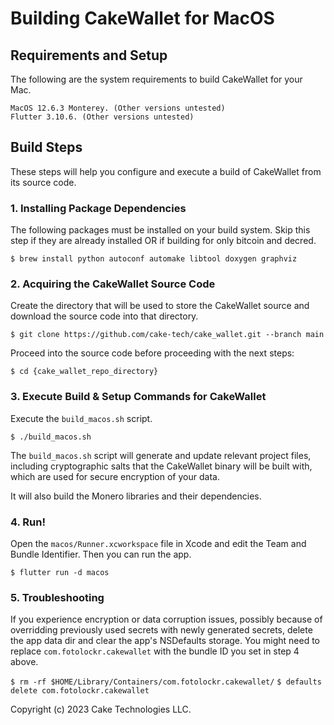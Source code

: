 # Building CakeWallet for MacOS

## Requirements and Setup

The following are the system requirements to build CakeWallet for your Mac.

```
MacOS 12.6.3 Monterey. (Other versions untested)
Flutter 3.10.6. (Other versions untested)
```

## Build Steps

These steps will help you configure and execute a build of CakeWallet from its source code.

### 1. Installing Package Dependencies

The following packages must be installed on your build system.
Skip this step if they are already installed OR if building for only bitcoin and decred.

`$ brew install python autoconf automake libtool doxygen graphviz`

### 2. Acquiring the CakeWallet Source Code

Create the directory that will be used to store the CakeWallet source and download the source code into that directory.

`$ git clone https://github.com/cake-tech/cake_wallet.git --branch main`

Proceed into the source code before proceeding with the next steps:

`$ cd {cake_wallet_repo_directory}`

### 3. Execute Build & Setup Commands for CakeWallet

Execute the `build_macos.sh` script.

`$ ./build_macos.sh`

The `build_macos.sh` script will generate and update relevant project files, including cryptographic salts that the CakeWallet binary will be built with, which are used for secure encryption of your data.

It will also build the Monero libraries and their dependencies.

### 4. Run!

Open the `macos/Runner.xcworkspace` file in Xcode and edit the Team and Bundle Identifier.
Then you can run the app.

`$ flutter run -d macos`

### 5. Troubleshooting

If you experience encryption or data corruption issues, possibly because of overridding previously used secrets with newly generated secrets, delete the app data dir and clear the app's NSDefaults storage. You might need to replace `com.fotolockr.cakewallet` with the bundle ID you set in step 4 above.

`$ rm -rf $HOME/Library/Containers/com.fotolockr.cakewallet/`
`$ defaults delete com.fotolockr.cakewallet`

Copyright (c) 2023 Cake Technologies LLC.
